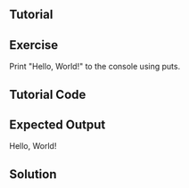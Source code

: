 Tutorial
--------



Exercise
--------

Print "Hello, World!" to the console using puts.

Tutorial Code
-------------

Expected Output
---------------
Hello, World!

Solution
--------
